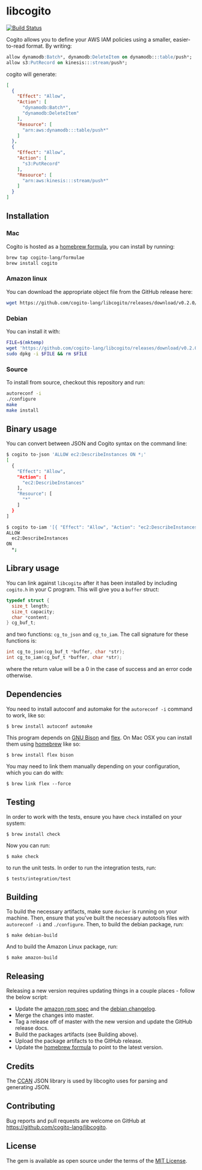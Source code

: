 # libcogito

[![Build Status](https://travis-ci.com/cogito-lang/libcogito.svg?branch=master)](https://travis-ci.com/cogito-lang/libcogito)

Cogito allows you to define your AWS IAM policies using a smaller, easier-to-read format. By writing:

```sql
allow dynamodb:Batch*, dynamodb:DeleteItem on dynamodb:::table/push*;
allow s3:PutRecord on kinesis:::stream/push*;
```

cogito will generate:

```json
[
  {
    "Effect": "Allow",
    "Action": [
      "dynamodb:Batch*",
      "dynamodb:DeleteItem"
    ],
    "Resource": [
      "arn:aws:dynamodb:::table/push*"
    ]
  },
  {
    "Effect": "Allow",
    "Action": [
      "s3:PutRecord"
    ],
    "Resource": [
      "arn:aws:kinesis:::stream/push*"
    ]
  }
]
```

## Installation

### Mac

Cogito is hosted as a [homebrew formula](https://github.com/cogito-lang/homebrew-formulae), you can install by running:
 
```sh
brew tap cogito-lang/formulae
brew install cogito
```

### Amazon linux

You can download the appropriate object file from the GitHub release here:
 
```sh
wget https://github.com/cogito-lang/libcogito/releases/download/v0.2.0/libcogito.so
```

### Debian

You can install it with:
 
```sh
FILE=$(mktemp)
wget 'https://github.com/cogito-lang/libcogito/releases/download/v0.2.0/libcogito_0.2.0-1_amd64.deb' -qO $FILE
sudo dpkg -i $FILE && rm $FILE
```

### Source

To install from source, checkout this repository and run:

```sh
autoreconf -i
./configure
make
make install
```

## Binary usage

You can convert between JSON and Cogito syntax on the command line:

```bash
$ cogito to-json 'ALLOW ec2:DescribeInstances ON *;'
[
  {
    "Effect": "Allow",
    "Action": [
      "ec2:DescribeInstances"
    ],
    "Resource": [
      "*"
    ]
  }
]

$ cogito to-iam '[{ "Effect": "Allow", "Action": "ec2:DescribeInstances", "Resource": "*" }]'
ALLOW
  ec2:DescribeInstances
ON
  *;
```

## Library usage

You can link against `libcogito` after it has been installed by including `cogito.h` in your C program. This will give you a `buffer` struct:

```c
typedef struct {
  size_t length;
  size_t capacity;
  char *content;
} cg_buf_t;
```

and two functions: `cg_to_json` and `cg_to_iam`. The call signature for these functions is:

```c
int cg_to_json(cg_buf_t *buffer, char *str);
int cg_to_iam(cg_buf_t *buffer, char *str);
```

where the return value will be a 0 in the case of success and an error code otherwise.

## Dependencies

You need to install autoconf and automake for the `autoreconf -i` command to
work, like so:

    $ brew install autoconf automake

This program depends on [GNU Bison](https://www.gnu.org/software/bison/) and [flex](http://flex.sourceforge.net/). On Mac OSX you can install them using [homebrew](http://brew.sh/) like so:

    $ brew install flex bison

You may need to link them manually depending on your configuration, which you can do with:

    $ brew link flex --force

## Testing

In order to work with the tests, ensure you have `check` installed on your system:

    $ brew install check

Now you can run:

    $ make check

to run the unit tests. In order to run the integration tests, run:

    $ tests/integration/test

## Building

To build the necessary artifacts, make sure `docker` is running on your machine. Then, ensure that you've built the necessary autotools files with `autoreconf -i` and `./configure`. Then, to build the debian package, run:

    $ make debian-build

And to build the Amazon Linux package, run:

    $ make amazon-build

## Releasing

Releasing a new version requires updating things in a couple places - follow the below script:

- Update the [amazon rpm spec](amazon/libcogito.spec) and the [debian changelog](debian/changelog).
- Merge the changes into master.
- Tag a release off of master with the new version and update the GitHub release docs.
- Build the packages artifacts (see Building above).
- Upload the package artifacts to the GitHub release.
- Update the [homebrew formula](https://github.com/cogito-lang/homebrew-formulae/blob/master/Formula/cogito.rb) to point to the latest version.

## Credits

The [CCAN](https://ccodearchive.net/) JSON library is used by libcogito uses for parsing and generating JSON.

## Contributing

Bug reports and pull requests are welcome on GitHub at https://github.com/cogito-lang/libcogito.

## License

The gem is available as open source under the terms of the [MIT License](https://opensource.org/licenses/MIT).
